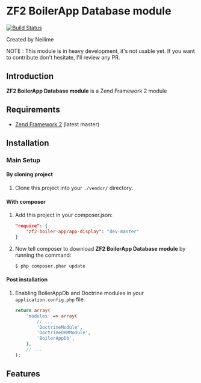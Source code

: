 ZF2 BoilerApp Database module
=====================

[![Build Status](https://travis-ci.org/zf2-boiler-app/app-db.png?branch=master)](https://travis-ci.org/zf2-boiler-app/app-db)

Created by Neilime

NOTE : This module is in heavy development, it's not usable yet.
If you want to contribute don't hesitate, I'll review any PR.

Introduction
------------

__ZF2 BoilerApp Database module__ is a Zend Framework 2 module

Requirements
------------

* [Zend Framework 2](https://github.com/zendframework/zf2) (latest master)

Installation
------------

### Main Setup

#### By cloning project

1. Clone this project into your `./vendor/` directory.

#### With composer

1. Add this project in your composer.json:

    ```json
    "require": {
        "zf2-boiler-app/app-display": "dev-master"
    }
    ```

2. Now tell composer to download __ZF2 BoilerApp Database module__ by running the command:

    ```bash
    $ php composer.phar update
    ```

#### Post installation

1. Enabling BoilerAppDb and Doctrine modules in your `application.config.php` file.

    ```php
    return array(
        'modules' => array(
            // ...
            'DoctrineModule',
			'DoctrineORMModule',
            'BoilerAppDb',
        ),
        // ...
    );
    ```

## Features
